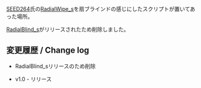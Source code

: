 
[SEED264](https://github.com/SEED264)氏の[RadialWipe_s](https://github.com/SEED264/RadialWipe_s)を扇ブラインドの感じにしたスクリプトが置いてあった場所。

[RadialBlind_s]()がリリースされたため削除しました。

## 変更履歴 / Change log

- RadialBlind_sリリースのため削除

- v1.0 - リリース